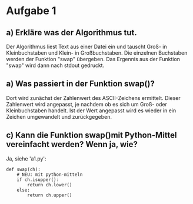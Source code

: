 # Aufgabe 1

## a) Erkläre was der Algorithmus tut. 
Der Algorithmus liest Text aus einer Datei ein und tauscht Groß- in Kleinbuchstaben und Klein- in Großbuchstaben. 
Die einzelnen Buchstaben werden der Funktion "swap" übergeben. 
Das Ergennis aus der Funktion "swap" wird dann nach stdout gedruckt.

## a) Was passiert in der Funktion swap()?
Dort wird zunächst der Zahlenwert des ASCII-Zeichens ermittelt. Dieser Zahlenwert wird angepasst, je nachdem ob es sich um Groß- oder Kleinbuchstaben handelt. Ist der Wert angepasst wird es wieder in ein Zeichen umgewandelt und zurückgegeben. 

## c) Kann die Funktion swap()mit Python-Mittel vereinfacht werden? Wenn ja, wie?
Ja, siehe 'a1.py':
```
def swap(ch):
    # NEU: mit python-mitteln
    if ch.isupper():
        return ch.lower()
    else:
        return ch.upper()
```

